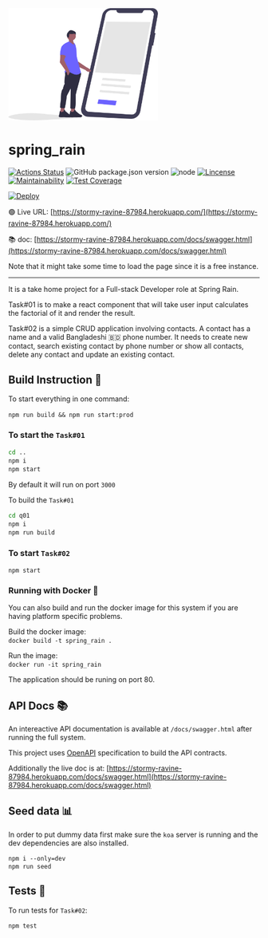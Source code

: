 <a href="https://undraw.co/">
    <img src = './docs/artwork.svg' width="300" alt="artwork" />
</a>

# spring_rain

[![Actions Status](https://github.com/rakeen/spring_rain/workflows/koa%20workflow/badge.svg)](https://github.com/rakeen/spring_rain/actions)
![GitHub package.json version](https://img.shields.io/github/package-json/v/rakeen/spring_rain)
![node](https://img.shields.io/badge/node-14.4.0-brightgreen)
[![Lincense](http://www.wtfpl.net/wp-content/uploads/2012/12/wtfpl-badge-4.png)](http://www.wtfpl.net/about/)  
[![Maintainability](https://api.codeclimate.com/v1/badges/a99a88d28ad37a79dbf6/maintainability)](https://codeclimate.com/github/codeclimate/codeclimate/maintainability)
[![Test Coverage](https://api.codeclimate.com/v1/badges/a99a88d28ad37a79dbf6/test_coverage)](https://codeclimate.com/github/codeclimate/codeclimate/test_coverage)  

[![Deploy](https://www.herokucdn.com/deploy/button.svg)](https://heroku.com/deploy?template=https://github.com/heroku/node-js-getting-started)

🟢 Live URL: [https://stormy-ravine-87984.herokuapp.com/](https://stormy-ravine-87984.herokuapp.com/)  

📚 doc: [https://stormy-ravine-87984.herokuapp.com/docs/swagger.html](https://stormy-ravine-87984.herokuapp.com/docs/swagger.html)  

Note that it might take some time to load the page since it is a free instance.

---

It is a take home project for a Full-stack Developer role at Spring Rain.  

Task#01 is to make a react component that will take user input calculates the 
factorial of it and render the result.  

Task#02 is a simple CRUD application involving contacts. A contact has a name 
and a valid Bangladeshi 🇧🇩 phone number. It needs to create new contact, 
search existing contact by phone number or show all contacts, delete any contact
and update an existing contact.  

## Build Instruction 🔧

To start everything in one command:  

`npm run build && npm run start:prod`

### To start the `Task#01`  

```sh
cd ..
npm i
npm start
```

By default it will run on port `3000`


To build the `Task#01`  

```sh
cd q01
npm i
npm run build
```

### To start `Task#02`

```
npm start
```

### Running with Docker 🐋

You can also build and run the docker image for this system if you are having platform specific problems.  

Build the docker image:  
`docker build -t spring_rain .`  

Run the image:  
`docker run -it spring_rain`  

The application should be runing on port 80.  

## API Docs 📚

An intereactive API documentation is available at `/docs/swagger.html` after running the full system.  

This project uses [OpenAPI](https://www.openapis.org/) specification to build the API contracts.

Additionally the live doc is at: [https://stormy-ravine-87984.herokuapp.com/docs/swagger.html](https://stormy-ravine-87984.herokuapp.com/docs/swagger.html)

## Seed data 📊

In order to put dummy data first make sure the `koa` server is running and the dev dependencies are also installed.  

```
npm i --only=dev
npm run seed
```

## Tests 🚨

To run tests for `Task#02`:  

```
npm test
```